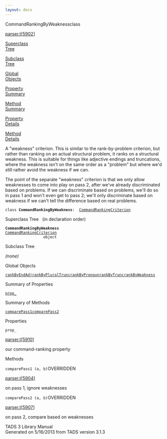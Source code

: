 ```yaml
---
layout: docs
---
```

<span class="title">CommandRankingByWeakness</span><span class="type">class</span>

[parser.t](../file/parser.t.html)\[[5902](../source/parser.t.html#5902)\]

[Superclass  
Tree](#_SuperClassTree_)

[Subclass  
Tree](#_SubClassTree_)

[Global  
Objects](#_ObjectSummary_)

[Property  
Summary](#_PropSummary_)

[Method  
Summary](#_MethodSummary_)

[Property  
Details](#_Properties_)

[Method  
Details](#_Methods_)

<div class="fdesc">

A "weakness" criterion. This is similar to the rank-by-problem
criterion, but rather than ranking on an actual structural problem, it
ranks on a structural weakness. This is suitable for things like
adjective endings and truncations, where the weakness isn't on the same
order as a "problem" but where we'd still rather avoid the weakness if
we can.

The point of the separate "weakness" criterion is that we only allow
weaknesses to come into play on pass 2, after we've already
discriminated based on problems. If we can discriminate based on
problems, we'll do so in pass 1 and won't even get to pass 2; we'll only
discriminate based on weakness if we can't tell the difference based on
real problems.

`class `**`CommandRankingByWeakness`**` :   `[`CommandRankingCriterion`](../object/CommandRankingCriterion.html)

</div>

<span id="_SuperClassTree_"></span>

<div class="mjhd">

<span class="hdln">Superclass Tree</span>   (in declaration order)

</div>

**`CommandRankingByWeakness`**  
[`CommandRankingCriterion`](../object/CommandRankingCriterion.html)  
`                 object`  
<span id="_SubClassTree_"></span>

<div class="mjhd">

<span class="hdln">Subclass Tree</span>  

</div>

*(none)* <span id="_ObjectSummary_"></span>

<div class="mjhd">

<span class="hdln">Global Objects</span>  

</div>

[`rankByEndAdj`](../object/rankByEndAdj.html)[`rankByPluralTrunc`](../object/rankByPluralTrunc.html)[`rankByPronoun`](../object/rankByPronoun.html)[`rankByTrunc`](../object/rankByTrunc.html)[`rankByWeakness`](../object/rankByWeakness.html)
<span id="_PropSummary_"></span>

<div class="mjhd">

<span class="hdln">Summary of Properties</span>  

</div>

[`prop_`](#prop_)



<span id="_MethodSummary_"></span>

<div class="mjhd">

<span class="hdln">Summary of Methods</span>  

</div>

[`comparePass1`](#comparePass1)[`comparePass2`](#comparePass2)



<span id="_Properties_"></span>

<div class="mjhd">

<span class="hdln">Properties</span>  

</div>

<span id="prop_"></span>

`prop_`

[parser.t](../file/parser.t.html)\[[5910](../source/parser.t.html#5910)\]

<div class="desc">

our command-ranking property

</div>

<span id="_Methods_"></span>

<div class="mjhd">

<span class="hdln">Methods</span>  

</div>

<span id="comparePass1"></span>

`comparePass1 (a, b)`<span class="rem">OVERRIDDEN</span>

[parser.t](../file/parser.t.html)\[[5904](../source/parser.t.html#5904)\]

<div class="desc">

on pass 1, ignore weaknesses

</div>

<span id="comparePass2"></span>

`comparePass2 (a, b)`<span class="rem">OVERRIDDEN</span>

[parser.t](../file/parser.t.html)\[[5907](../source/parser.t.html#5907)\]

<div class="desc">

on pass 2, compare based on weaknesses

</div>

<div class="ftr">

TADS 3 Library Manual  
Generated on 5/16/2013 from TADS version 3.1.3

</div>
